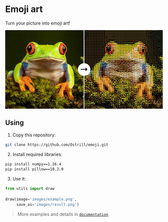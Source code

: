 # Emoji art

Turn your picture into emoji art!

![example](docs/assets/example.jpg)

## Using

1. Copy this repository:
```bash
git clone https://github.com/Ostrill/emoji.git
```

2. Install required libraries:
```bash
pip install numpy==1.26.4
pip install pillow==10.2.0
```

3. Use it:
```Python
from utils import draw

draw(image='images/example.png', 
     save_as='images/result.png')
```

> More examples and details in [`documentation`](docs/EN.md)